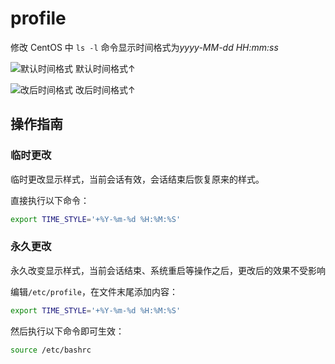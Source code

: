 # profile

修改 CentOS 中 `ls -l` 命令显示时间格式为*yyyy-MM-dd HH:mm:ss*

![默认时间格式](https://user-images.githubusercontent.com/16408325/84004829-c5ff6f00-a99e-11ea-9cc3-0d98776c71d4.png)
默认时间格式↑

![改后时间格式](https://user-images.githubusercontent.com/16408325/84004834-c7309c00-a99e-11ea-8cb9-48fdce83c902.png)
改后时间格式↑

## 操作指南
### 临时更改

临时更改显示样式，当前会话有效，会话结束后恢复原来的样式。

直接执行以下命令：
```bash
export TIME_STYLE='+%Y-%m-%d %H:%M:%S'
```

### 永久更改

永久改变显示样式，当前会话结束、系统重启等操作之后，更改后的效果不受影响

编辑`/etc/profile`，在文件末尾添加内容：
```bash
export TIME_STYLE='+%Y-%m-%d %H:%M:%S'
```

然后执行以下命令即可生效：
```bash
source /etc/bashrc
```
